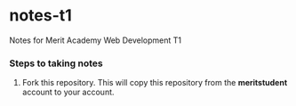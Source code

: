 # notes-t1
Notes for Merit Academy Web Development T1

### Steps to taking notes
1. Fork this repository. This will copy this repository from the <b>meritstudent</b> account to your account.
